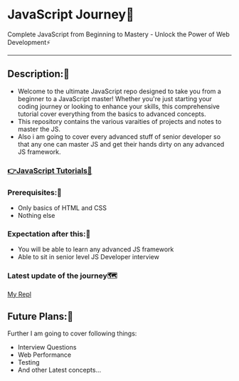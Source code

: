 # JavaScript Journey🚀
Complete JavaScript from Beginning to Mastery - Unlock the Power of Web Development⚡
<hr>

## Description:📝
- Welcome to the ultimate JavaScript repo designed to take you from a beginner to a JavaScript master! Whether you're just starting your coding journey or looking to enhance your skills, this comprehensive tutorial cover everything from the basics to advanced concepts.
- This repository contains the various varaities of projects and notes to master the JS.
- Also i am going to cover every advanced stuff of senior developer so that any one can master JS and get their hands dirty on any advanced JS framework.

### <a href="https://github.com/HNSharma-07/JavaScript-Tutorials">👉JavaScript Tutorials📓</a>

### Prerequisites:📍
- Only basics of HTML and CSS
- Nothing else

### Expectation after this:🥇
- You will be able to learn any advanced JS framework
- Able to sit in senior level JS Developer interview

### Latest update of the journey🗺️
<a href="https://replit.com/@CodeWithHarsh?path=folder/JS%20Mastery">My Repl</a>

## Future Plans:🎯
Further I am going to cover following things: 
- Interview Questions
- Web Performance
- Testing
- And other Latest concepts...
